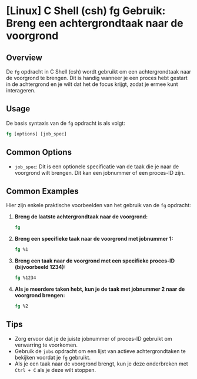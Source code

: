 # [Linux] C Shell (csh) fg Gebruik: Breng een achtergrondtaak naar de voorgrond

## Overview
De `fg` opdracht in C Shell (csh) wordt gebruikt om een achtergrondtaak naar de voorgrond te brengen. Dit is handig wanneer je een proces hebt gestart in de achtergrond en je wilt dat het de focus krijgt, zodat je ermee kunt interageren.

## Usage
De basis syntaxis van de `fg` opdracht is als volgt:

```csh
fg [options] [job_spec]
```

## Common Options
- `job_spec`: Dit is een optionele specificatie van de taak die je naar de voorgrond wilt brengen. Dit kan een jobnummer of een proces-ID zijn.

## Common Examples
Hier zijn enkele praktische voorbeelden van het gebruik van de `fg` opdracht:

1. **Breng de laatste achtergrondtaak naar de voorgrond:**
   ```csh
   fg
   ```

2. **Breng een specifieke taak naar de voorgrond met jobnummer 1:**
   ```csh
   fg %1
   ```

3. **Breng een taak naar de voorgrond met een specifieke proces-ID (bijvoorbeeld 1234):**
   ```csh
   fg %1234
   ```

4. **Als je meerdere taken hebt, kun je de taak met jobnummer 2 naar de voorgrond brengen:**
   ```csh
   fg %2
   ```

## Tips
- Zorg ervoor dat je de juiste jobnummer of proces-ID gebruikt om verwarring te voorkomen.
- Gebruik de `jobs` opdracht om een lijst van actieve achtergrondtaken te bekijken voordat je `fg` gebruikt.
- Als je een taak naar de voorgrond brengt, kun je deze onderbreken met `Ctrl + C` als je deze wilt stoppen.